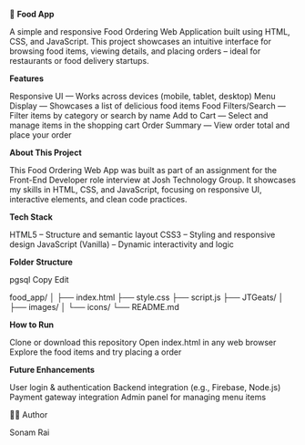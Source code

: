 🍔 **Food App**

A simple and responsive Food Ordering Web Application built using HTML, CSS, and JavaScript. This project showcases an intuitive interface for browsing food items, viewing details, and placing orders – ideal for restaurants or food delivery startups.

**Features**

Responsive UI — Works across devices (mobile, tablet, desktop)
Menu Display — Showcases a list of delicious food items
Food Filters/Search — Filter items by category or search by name
Add to Cart — Select and manage items in the shopping cart
Order Summary — View order total and place your order

**About This Project**

This Food Ordering Web App was built as part of an assignment for the Front-End Developer role interview at Josh Technology Group.
It showcases my skills in HTML, CSS, and JavaScript, focusing on responsive UI, interactive elements, and clean code practices.

**Tech Stack**

HTML5 – Structure and semantic layout
CSS3 – Styling and responsive design
JavaScript (Vanilla) – Dynamic interactivity and logic

**Folder Structure**

pgsql
Copy
Edit

food_app/
│
├── index.html
├── style.css
├── script.js
├── JTGeats/
│   ├── images/
│   └── icons/
└── README.md

**How to Run**

Clone or download this repository
Open index.html in any web browser
Explore the food items and try placing a order

**Future Enhancements**

User login & authentication
Backend integration (e.g., Firebase, Node.js)
Payment gateway integration
Admin panel for managing menu items

🙋‍♀️ Author

Sonam Rai 
